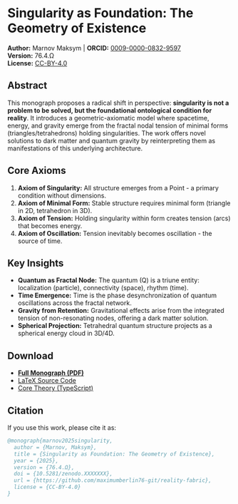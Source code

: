 # Singularity as Foundation: The Geometry of Existence

**Author:** Marnov Maksym | **ORCID:** [0009-0000-0832-9597](https://orcid.org/0009-0000-0832-9597)  
**Version:** 76.4.Ω  
**License:** [CC-BY-4.0](https://creativecommons.org/licenses/by/4.0/)

## Abstract

This monograph proposes a radical shift in perspective: **singularity is not a problem to be solved, but the foundational ontological condition for reality**. It introduces a geometric-axiomatic model where spacetime, energy, and gravity emerge from the fractal nodal tension of minimal forms (triangles/tetrahedrons) holding singularities. The work offers novel solutions to dark matter and quantum gravity by reinterpreting them as manifestations of this underlying architecture.

## Core Axioms

1.  **Axiom of Singularity:** All structure emerges from a Point - a primary condition without dimensions.
2.  **Axiom of Minimal Form:** Stable structure requires minimal form (triangle in 2D, tetrahedron in 3D).
3.  **Axiom of Tension:** Holding singularity within form creates tension (arcs) that becomes energy.
4.  **Axiom of Oscillation:** Tension inevitably becomes oscillation - the source of time.

## Key Insights

-   **Quantum as Fractal Node:** The quantum (Q) is a triune entity: localization (particle), connectivity (space), rhythm (time).
-   **Time Emergence:** Time is the phase desynchronization of quantum oscillations across the fractal network.
-   **Gravity from Retention:** Gravitational effects arise from the integrated tension of non-resonating nodes, offering a dark matter solution.
-   **Spherical Projection:** Tetrahedral quantum structure projects as a spherical energy cloud in 3D/4D.

## Download

-   **[Full Monograph (PDF)](monograph.pdf)**
-   [LaTeX Source Code](src/latex/)
-   [Core Theory (TypeScript)](src/core/gravityCore.ts)

## Citation

If you use this work, please cite it as:

```bibtex
@monograph{marnov2025singularity,
  author = {Marnov, Maksym},
  title = {Singularity as Foundation: The Geometry of Existence},
  year = {2025},
  version = {76.4.Ω},
  doi = {10.5281/zenodo.XXXXXXX},
  url = {https://github.com/maximumberlin76-git/reality-fabric},
  license = {CC-BY-4.0}
}
